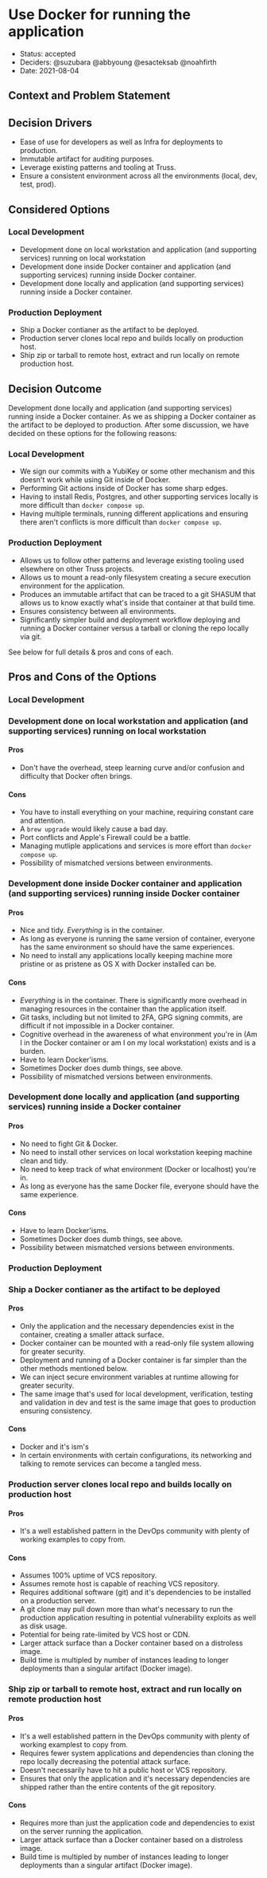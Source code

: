 # Use Docker for running the application

- Status: accepted
- Deciders: @suzubara @abbyoung @esacteksab @noahfirth
- Date: 2021-08-04

## Context and Problem Statement

## Decision Drivers

- Ease of use for developers as well as Infra for deployments to production.
- Immutable artifact for auditing purposes.
- Leverage existing patterns and tooling at Truss.
- Ensure a consistent environment across all the environments (local, dev, test, prod).

## Considered Options

### Local Development

- Development done on local workstation and application (and supporting services) running on local workstation
- Development done inside Docker container and application (and supporting services) running inside Docker container.
- Development done locally and application (and supporting services) running inside a Docker container.

### Production Deployment

- Ship a Docker contianer as the artifact to be deployed.
- Production server clones local repo and builds locally on production host.
- Ship zip or tarball to remote host, extract and run locally on remote production host.

## Decision Outcome

Development done locally and application (and supporting services) running inside a Docker container. As we as shipping a Docker container as the artifact to be deployed to production. After some discussion, we have decided on these options for the following reasons:

### Local Development

- We sign our commits with a YubiKey or some other mechanism and this doesn't work while using Git inside of Docker.
- Performing Git actions inside of Docker has some sharp edges.
- Having to install Redis, Postgres, and other supporting services locally is more difficult than `docker compose up`.
- Having multiple terminals, running different applications and ensuring there aren't conflicts is more difficult than `docker compose up`.

### Production Deployment

- Allows us to follow other patterns and leverage existing tooling used elsewhere on other Truss projects.
- Allows us to mount a read-only filesystem creating a secure execution environment for the application.
- Produces an immutable artifact that can be traced to a git SHASUM that allows us to know exactly what's inside that container at that build time.
- Ensures consistency between all environments.
- Significantly simpler build and deployment workflow deploying and running a Docker container versus a tarball or cloning the repo locally via git.

See below for full details & pros and cons of each.

## Pros and Cons of the Options <!-- optional -->
### Local Development

### Development done on local workstation and application (and supporting services) running on local workstation

#### Pros

- Don't have the overhead, steep learning curve and/or confusion and difficulty that Docker often brings.

#### Cons

- You have to install everything on your machine, requiring constant care and attention.
- A `brew upgrade` would likely cause a bad day.
- Port conflicts and Apple's Firewall could be a battle.
- Managing mutliple applications and services is more effort than `docker compose up`.
- Possibility of mismatched versions between environments.

### Development done inside Docker container and application (and supporting services) running inside Docker container

#### Pros

- Nice and tidy. _Everything_ is in the container.
- As long as everyone is running the same version of container, everyone has the same environment so should have the same experiences.
- No need to install any applications locally keeping machine more pristine or as pristene as OS X with Docker installed can be.

#### Cons

- _Everything_ is in the container. There is significantly more overhead in managing resources in the container than the application itself.
- Git tasks, including but not limited to 2FA, GPG signing commits, are difficult if not impossible in a Docker container.
- Cognitive overhead in the awareness of what environment you're in (Am I in the Docker container or am I on my local workstation) exists and is a burden.
- Have to learn Docker'isms.
- Sometimes Docker does dumb things, see above.
- Possibility of mismatched versions between environments.

### Development done locally and application (and supporting services) running inside a Docker container

#### Pros

- No need to fight Git & Docker.
- No need to install other services on local workstation keeping machine clean and tidy.
- No need to keep track of what environment (Docker or localhost) you're in.
- As long as everyone has the same Docker file, everyone should have the same experience.

#### Cons

- Have to learn Docker'isms.
- Sometimes Docker does dumb things, see above.
- Possibility between mismatched versions between environments.

### Production Deployment

### Ship a Docker contianer as the artifact to be deployed

#### Pros

- Only the application and the necessary dependencies exist in the container, creating a smaller attack surface.
- Docker container can be mounted with a read-only file system allowing for greater security.
- Deployment and running of a Docker container is far simpler than the other methods mentioned below.
- We can inject secure environment variables at runtime allowing for greater security.
- The same image that's used for local development, verification, testing and validation in dev and test is the same image that goes to production ensuring consistency.

#### Cons

- Docker and it's ism's
- In certain environments with certain configurations, its networking and talking to remote services can become a tangled mess.

### Production server clones local repo and builds locally on production host

#### Pros

- It's a well established pattern in the DevOps community with plenty of working examples to copy from.

#### Cons

- Assumes 100% uptime of VCS repository.
- Assumes remote host is capable of reaching VCS repository.
- Requires additional software (git) and it's dependencies to be installed on a production server.
- A git clone may pull down more than what's necessary to run the production application resulting in potential vulnerability exploits as well as disk usage.
- Potential for being rate-limited by VCS host or CDN.
- Larger attack surface than a Docker container based on a distroless image.
- Build time is multipled by number of instances leading to longer deployments than a singular artifact (Docker image).

### Ship zip or tarball to remote host, extract and run locally on remote production host

#### Pros

- It's a well established pattern in the DevOps community with plenty of working examplest to copy from.
- Requires fewer system applications and dependencies than cloning the repo locally decreasing the potential attack surface.
- Doesn't necessarily have to hit a public host or VCS repository.
- Ensures that only the application and it's necessary dependencies are shipped rather than the entire contents of the git repository.

#### Cons

- Requires more than just the application code and dependencies to exist on the server running the application.
- Larger attack surface than a Docker container based on a distroless image.
- Build time is multipled by number of instances leading to longer deployments than a singular artifact (Docker image).
